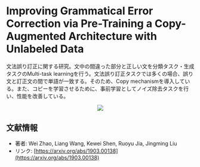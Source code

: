 # Improving Grammatical Error Correction via Pre-Training a Copy-Augmented Architecture with Unlabeled Data

文法誤り訂正に関する研究。文中の間違った部分と正しい文を分類タスク・生成タスクのMulti-task learningを行う。文法誤り訂正タスクでは多くの場合、誤り文と訂正文の間で単語が一致する。そのため、Copy mechanismを導入している。また、コピーを学習させるために、事前学習としてノイズ除去タスクを行い、性能を改善している。

<p align=center>
<img src=https://user-images.githubusercontent.com/53220859/65815104-b9c6ed80-e225-11e9-8c64-6cc87898be8f.png>
</p>


## 文献情報

- 著者: Wei Zhao, Liang Wang, Kewei Shen, Ruoyu Jia, Jingming Liu
- リンク: [https://arxiv.org/abs/1903.00138](https://arxiv.org/abs/1903.00138)

